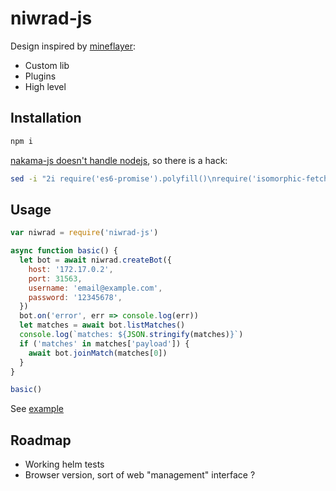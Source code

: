 
# niwrad-js

Design inspired by [mineflayer](https://github.com/PrismarineJS/mineflayer):

- Custom lib
- Plugins
- High level

## Installation

```bash
npm i
```

[nakama-js doesn't handle nodejs](https://github.com/heroiclabs/nakama-js/issues/23), so there is a hack:

```bash
sed -i "2i require('es6-promise').polyfill()\nrequire('isomorphic-fetch')\nvar btoa = require('btoa')\nvar atob = require('atob')\nconst URLSearchParams = require('url-search-params')\nvar WebSocket = require('ws')\nvar self = {}" node_modules/@heroiclabs/nakama-js/dist/nakama-js.cjs.js
```

## Usage

```js
var niwrad = require('niwrad-js')

async function basic() {
  let bot = await niwrad.createBot({
    host: '172.17.0.2',
    port: 31563,
    username: 'email@example.com',
    password: '12345678',
  })
  bot.on('error', err => console.log(err))
  let matches = await bot.listMatches()
  console.log(`matches: ${JSON.stringify(matches)}`)
  if ('matches' in matches['payload']) {
    await bot.joinMatch(matches[0])
  }
}

basic()
```

See [example](examples/basic.js)

## Roadmap

- Working helm tests
- Browser version, sort of web "management" interface ?
